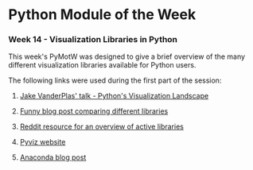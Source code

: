 # Python Module of the Week
### Week 14 - Visualization Libraries in Python

This week's PyMotW was designed to give a brief overview of the many different visualization libraries available for Python users.

The following links were used during the first part of the session:

1. [Jake VanderPlas' talk - Python's Visualization Landscape](https://speakerdeck.com/jakevdp/pythons-visualization-landscape-pycon-2017)

2. [Funny blog post comparing different libraries](https://dsaber.com/2016/10/02/a-dramatic-tour-through-pythons-data-visualization-landscape-including-ggplot-and-altair/)

3. [Reddit resource for an overview of active libraries](https://www.reddit.com/r/Python/comments/4hdqb6/difference_between_plotting_libraries/)

4. [Pyviz website](http://pyviz.org/)

5. [Anaconda blog post](https://www.anaconda.com/blog/developer-blog/python-data-visualization-2018-why-so-many-libraries/)
